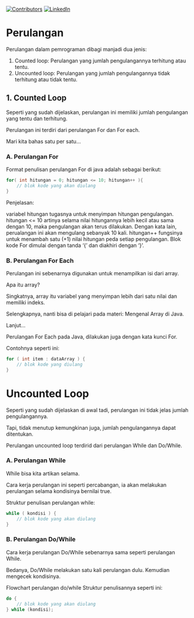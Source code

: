 [![Contributors][contributors-shield]][contributors-url]
[![LinkedIn][linkedin-shield]][linkedin-url]

# Perulangan

Perulangan dalam pemrograman dibagi manjadi dua jenis:

1. Counted loop: Perulangan yang jumlah pengulangannya terhitung atau tentu.
2. Uncounted loop: Perulangan yang jumlah pengulangannya tidak terhitung atau tidak
tentu.

## 1. Counted Loop
Seperti yang sudah dijelaskan, perulangan ini memiliki jumlah pengulangan yang tentu dan terhitung.

Perulangan ini terdiri dari perulangan For dan For each.

Mari kita bahas satu per satu…

### A. Perulangan For
Format penulisan perulangan For di java adalah sebagai berikut:

```java
for( int hitungan = 0; hitungan <= 10; hitungan++ ){
    // blok kode yang akan diulang
}
```

Penjelasan:

variabel hitungan tugasnya untuk menyimpan hitungan pengulangan.
hitungan <= 10 artinya selama nilai hitungannya lebih kecil atau sama dengan 10, maka pengulangan akan terus dilakukan. Dengan kata lain, perualangan ini akan mengulang sebanyak 10 kali.
hitungan++ fungsinya untuk menambah satu (+1) nilai hitungan peda setiap pengulangan.
Blok kode For dimulai dengan tanda ‘{’ dan diakhiri dengan ‘}’.

### B. Perulangan For Each
Perulangan ini sebenarnya digunakan untuk menampilkan isi dari array.

Apa itu array?

Singkatnya, array itu variabel yang menyimpan lebih dari satu nilai dan memiliki indeks.

Selengkapnya, nanti bisa di pelajari pada materi: Mengenal Array di Java.

Lanjut…

Perulangan For Each pada Java, dilakukan juga dengan kata kunci For.

Contohnya seperti ini:
```java
for ( int item : dataArray ) {
    // blok kode yang diulang
}
```

# Uncounted Loop
Seperti yang sudah dijelaskan di awal tadi, perulangan ini tidak jelas jumlah pengulangannya.

Tapi, tidak menutup kemungkinan juga, jumlah pengulangannya dapat ditentukan.

Perulangan uncounted loop terdirid dari perulangan While dan Do/While.


### A. Perulangan While
While bisa kita artikan selama.

Cara kerja perulangan ini seperti percabangan, ia akan melakukan perulangan selama kondisinya bernilai true.

Struktur penulisan perulangan while:

```java
while ( kondisi ) {
    // blok kode yang akan diulang
}
```

### B. Perulangan Do/While
Cara kerja perulangan Do/While sebenarnya sama seperti perulangan While.

Bedanya, Do/While melakukan satu kali perulangan dulu. Kemudian mengecek kondisinya.

Flowchart perulangan do/while
Struktur penulisannya seperti ini:

```java
do {
    // blok kode yang akan diulang
} while (kondisi);
```

[contributors-shield]: https://img.shields.io/github/contributors/arridhow/web-resume.svg?style=for-the-badge
[contributors-url]: https://github.com/arridhow/java-oop/graphs/contributors
[linkedin-shield]: https://img.shields.io/badge/-LinkedIn-black.svg?style=for-the-badge&logo=linkedin&colorB=555
[linkedin-url]: https://linkedin.com/in/arridhopradana

